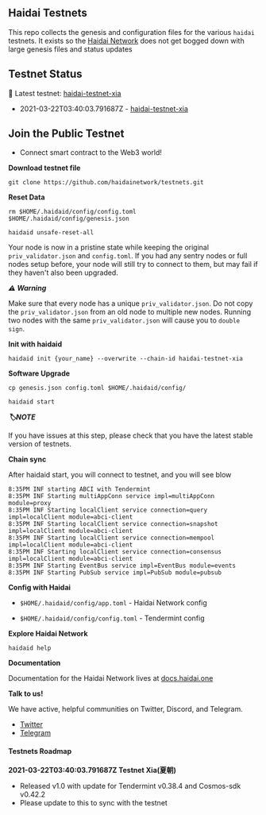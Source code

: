 ## Haidai Testnets

This repo collects the genesis and configuration files for the various `haidai`
testnets. It exists so the [Haidai Network](https://github.com/haidainetwork/haidai)
does not get bogged down with large genesis files and status updates


## Testnet Status

🚀 Latest testnet: [haidai-testnet-xia](./xia) 

- 2021-03-22T03:40:03.791687Z - [haidai-testnet-xia](./xia) 

## Join the Public Testnet

- Connect smart contract to the Web3 world!


**Download testnet file**

```
git clone https://github.com/haidainetwork/testnets.git
```

**Reset Data**

```
rm $HOME/.haidaid/config/config.toml $HOME/.haidaid/config/genesis.json

haidaid unsafe-reset-all
```

Your node is now in a pristine state while keeping the original `priv_validator.json` and `config.toml`. If you had any sentry nodes or full nodes setup before, your node will still try to connect to them, but may fail if they haven't also been upgraded.

***⚠️ Warning***

Make sure that every node has a unique `priv_validator.json`. Do not copy the `priv_validator.json` from an old node to multiple new nodes. Running two nodes with the same `priv_validator.json` will cause you to `double sign`.

**Init with haidaid**

```
haidaid init {your_name} --overwrite --chain-id haidai-testnet-xia

```

**Software Upgrade**

```
cp genesis.json config.toml $HOME/.haidaid/config/

haidaid start

```

***🏷️NOTE***

If you have issues at this step, please check that you have the latest stable version of testnets.

**Chain sync**

After haidaid start, you will connect to testnet, and you will see blow

```
8:35PM INF starting ABCI with Tendermint
8:35PM INF Starting multiAppConn service impl=multiAppConn module=proxy
8:35PM INF Starting localClient service connection=query impl=localClient module=abci-client
8:35PM INF Starting localClient service connection=snapshot impl=localClient module=abci-client
8:35PM INF Starting localClient service connection=mempool impl=localClient module=abci-client
8:35PM INF Starting localClient service connection=consensus impl=localClient module=abci-client
8:35PM INF Starting EventBus service impl=EventBus module=events
8:35PM INF Starting PubSub service impl=PubSub module=pubsub

```

**Config with Haidai**

- `$HOME/.haidaid/config/app.toml` - Haidai Network config

- `$HOME/.haidaid/config/config.toml` - Tendermint config


**Explore Haidai Network**

```
haidaid help
```

**Documentation**

Documentation for the Haidai Network lives at [docs.haidai.one](https://docs.haidai.one)


**Talk to us!**

We have active, helpful communities on Twitter, Discord, and Telegram.

- [Twitter](https://twitter.com/haidainetwork/)
- [Telegram](https://t.me/haidainetwork)


#### Testnets Roadmap


**2021-03-22T03:40:03.791687Z Testnet Xia(夏朝)**

- Released v1.0 with update for Tendermint v0.38.4 and Cosmos-sdk v0.42.2
- Please update to this to sync with the testnet


